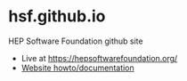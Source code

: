 # hsf.github.io

HEP Software Foundation github site

- Live at https://hepsoftwarefoundation.org/
- [Website howto/documentation](https://hepsoftwarefoundation.org/howto-website.html)
